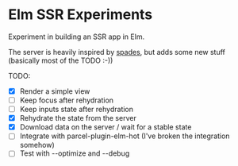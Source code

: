 # Elm SSR Experiments

Experiment in building an SSR app in Elm.

The server is heavily inspired by [spades](https://github.com/rogeriochaves/spades), but adds some new stuff (basically most of the TODO :-))

TODO:
* [x] Render a simple view
* [ ] Keep focus after rehydration
* [ ] Keep inputs state after rehydration
* [x] Rehydrate the state from the server
* [x] Download data on the server / wait for a stable state
* [ ] Integrate with parcel-plugin-elm-hot (I've broken the integration somehow)
* [ ] Test with --optimize and --debug
